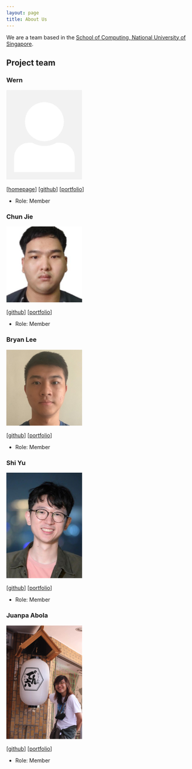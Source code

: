 ```yaml
---
layout: page
title: About Us
---
```


We are a team based in the [School of Computing, National University of Singapore](http://www.comp.nus.edu.sg).

## Project team

### Wern

<img src="images/wxwern.png" width="200px">

[[homepage](https://wern.cc/)]
[[github](https://github.com/wxwern)]
[[portfolio](team/wxwern.md)]

* Role: Member

### Chun Jie

<img src="images/cj-lee01.png" width="200px">

[[github](https://github.com/CJ-Lee01)]
[[portfolio](team/johndoe.md)]

* Role: Member

### Bryan Lee

<img src="images/mcnabry.png" width="200px">

[[github](http://github.com/mcnabry)]
[[portfolio](team/mcnabry.md)]

* Role: Member

### Shi Yu

<img src="images/tanshiyu1999.png" width="200px">

[[github](https://github.com/tanshiyu1999)] [[portfolio](team/tanshiyu1999.md)]

* Role: Member

### Juanpa Abola

<img src="images/wamps-jp.png" width="200px">

[[github](https://github.com/wamps-jp)] [[portfolio](team/wamps-jp.md)]

* Role: Member


